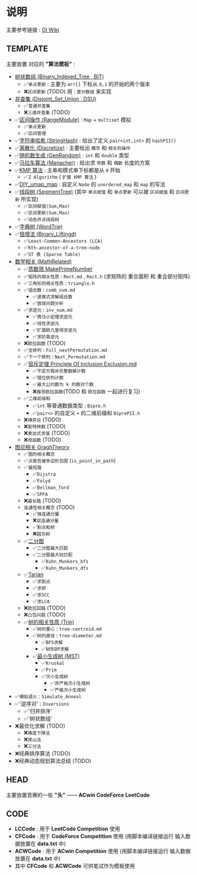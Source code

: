 # 说明

主要参考链接 : [OI Wiki](https://oi-wiki.org/)

## TEMPLATE

主要放置 对应的 **"算法模板"** :

- [树状数组 (Binary_Indexed_Tree , BIT)](./TEMPLATE/Binary_Indexed_Tree)
  - ✅`单点更新` : 主要为 `arr[]` 下标从 `0,1` 的开始的两个版本
  - ❌`区间更新` (TODO) 用 : `差分数组` 来实现
- [并查集 (Disjoint_Set_Union , DSU)](./TEMPLATE/Disjoint_Set_Union)
  - ✅`普通并查集`
  - ❌`三维并查集` (TODO)
- ✅[区间操作 (RangeModule)](./TEMPLATE/RangeModule) : `Map` + `multiset` 模拟
  - ✅`单点更新`
  - ✅`区间管理`
- ✅[字符串哈希 (StringHash)](./TEMPLATE/StringHash) : 给出了定义 `pair<int,int>` 的 `hashPII()`
- ✅[离散化 (Discretize)](./TEMPLATE/Discretize/) : 主要给出 `概念` 和 `相关的操作`
- ✅[随机数生成 (GenRandom)](./TEMPLATE/GenRandom) : `int` 和 `double` 类型
- ✅[马拉车算法 (Manacher)](./TEMPLATE/Manacher) : 给出求 `奇数` 和 `偶数` 长度的方案
- ✅[KMP 算法](./TEMPLATE/KMP) : 主串和模式串下标都是从 `0` 开始
  - ✅`Z Algorithm` ( `扩展 KMP 算法` )
- ✅[DIY_umap_map](./TEMPLATE/DIY_umap_map) : 自定义 `Node` 的 `unordered_map` 和 `map` 的写法
- ✅[线段树 (SegmentTree)](./TEMPLATE/SegmentTree) (其中 `单点赋值` 和 `单点更新` 可以被 `区间赋值` 和 `区间更新` 所实现)
  - ✅`区间赋值(Sum,Max)`
  - ✅`区间更新(Sum,Max)`
  - ✅`动态开点线段树`
- ✅[字典树 (WordTrie)](./TEMPLATE/WordTrie)
- ✅[倍增法 (Binary_Liftingd)](./TEMPLATE/Binary_Liftingd)
  - ✅`Least-Common-Ancestors (LCA)`
  - ✅`Kth-ancestor-of-a-tree-node`
  - ✅`ST 表 (Sparse Table)`
- [数学相关 (MathRelated)](./TEMPLATE/MathRelated)
  - ✅[质数筛 MakePrimeNumber](./TEMPLATE/MathRelated/MakePrimeNumber)
  - ✅`矩阵的相关性质` : `Rect.md` , `Rect.h` (求矩阵的 重合面积 和 重合部分矩阵)
  - ✅`三角形的相关性质` : `triangle.h`
  - ✅`组合数` : `comb_num.md`
    - ✅`递推式求解组合数`
    - ✅`放球问题分析`
  - ✅`求逆元` : `inv_num.md`
    - ✅`费马小定理求逆元`
    - ✅`线性求逆元`
    - ✅`扩展欧几里得求逆元`
    - ✅`求阶乘逆元`
  - ❌`欧拉函数` (TODO)
  - ✅`全排列` : `Full_nextPermutation.md`
  - ✅`下一个排列` : `Next_Permutation.md`
  - ✅[容斥定理 Principle Of Inclusion Exclusion.md](./TEMPLATE/MathRelated/Principle_Of_Inclusion_Exclusion)
    - ✅`不定方程非负整数解计数`
    - ✅`错位排列计数`
    - ✅`最大公约数为 k 的数对个数`
    - ❌`推导欧拉函数`(TODO 和 `欧拉函数` 一起进行复习)
  - ✅`二维前缀和`
    - ✅`int` 等普通数据类型 : `Bipre.h`
    - ✅`pair<>` 的自定义 `+` 的二维前缀和 `BiprePII.h`
  - ❌`博弈论` (TODO)
  - ❌`斯特林数` (TODO)
  - ❌`表达式求值` (TODO)
  - ❌`母函数` (TODO)
- [图论相关 GraghTheory](./TEMPLATE/GraghTheory)
  - ✅`图的相关概念`
  - ✅`点是否被多边形包围` (`is_point_in_path`)
  - ✅`最短路`
    - ✅`Dijstra`
    - ✅`Folyd`
    - ✅`Bellman_ford`
    - ✅`SPFA`
  - ❌`最长路` (TODO)
  - `连通性相关概念` (TODO)
    - ✅`强连通分量`
    - ❌`双连通分量`
    - ✅`割点和桥`
    - ❌`圆方树`
  - ✅[二分图](./TEMPLATE/GraghTheory/BipartiteGraph)
    - ✅`二分图最大匹配`
    - ✅`二分图最大权匹配`
      - ✅`Kuhn_Munkers_bfs`
      - ✅`Kuhn_Munkers_dfs`
  - ✅[Tarjan](./TEMPLATE/GraghTheory/Tarjan)
    - ✅`求割点`
    - ✅`求桥`
    - ✅`求SCC`
    - ✅`求LCA`
  - ❌`欧拉回路` (TODO)
  - ❌`凸包问题` (TODO)
  - ✅[树的相关性质 (Trie)](./TEMPLATE/GraghTheory/Trie)
    - ✅`树的重心` : `tree-centroid.md`
    - ✅`树的直径` : `tree-diameter.md`
      - ✅`BFS求解`
      - ✅`树形DP求解`
    - ✅[最小生成树 (MST)](./TEMPLATE/GraghTheory/Trie/MST)
      - ✅`Kruskal`
      - ✅`Prim`
      - ✅`次小生成树`
        - ✅`非严格次小生成树`
        - ✅`严格次小生成树`
- ✅`模拟退火` : `Simulate_Anneal`
- ✅'逆序对' : `Inversions`
  - ✅'归并排序'
  - ✅'树状数组'
- ❌最优化求解 (TODO)
  - ❌`梯度下降法`
  - ❌`爬山法`
  - ❌`三分法`
- ❌经典排序算法 (TODO)
- ❌经典动态规划算法总结 (TODO)

## HEAD

主要放置竞赛的一些 __"头"__ —— __ACwin CodeForce LeetCode__

## CODE

- __LCCode__ : 用于 __LeetCode Competition__ 使用
- __CFCode__ : 用于 __CodeForce Competition__ 使用 (用脚本编译链接运行 输入数据放置在 __data.txt__ 中)
- __ACWCode__ : 用于 __ACwin Competition__ 使用 (用脚本编译链接运行 输入数据放置在 __data.txt__ 中)
- 其中 __CFCode__ 和 __ACWCode__ 可供笔试作为模板使用
